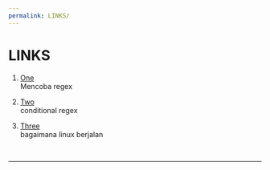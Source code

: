 ```yaml
---
permalink: LINKS/
---
```


# LINKS

1. [One](https://ihateregex.io/)<br>
Mencoba regex

2. [Two](https://www.regular-expressions.info/conditional.html)<br>
conditional regex

3. [Three](https://youtu.be/42iQKuQodW4)<br>
bagaimana linux berjalan
<br>
<hr>